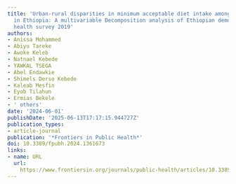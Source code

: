 ```yaml
---
title: 'Urban-rural disparities in minimum acceptable diet intake among 6-23 months
  in Ethiopia: A multivariable Decomposition analysis of Ethiopian demographic and
  health survey 2019'
authors:
- Anissa Mohammed
- Abiyu Tareke
- Awoke Keleb
- Natnael Kebede
- YAWKAL TSEGA
- Abel Endawkie
- Shimels Derso Kebede
- Kaleab Mesfin
- Eyob Tilahun
- Ermias Bekele
- ' others'
date: '2024-06-01'
publishDate: '2025-06-13T17:17:15.944727Z'
publication_types:
- article-journal
publication: '*Frontiers in Public Health*'
doi: 10.3389/fpubh.2024.1361673
links:
- name: URL
  url: 
    https://www.frontiersin.org/journals/public-health/articles/10.3389/fpubh.2024.1361673/abstract
---
```

